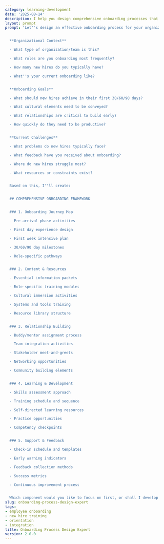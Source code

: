```yaml
---
category: learning-development
date: '2025-08-14'
description: I help you design comprehensive onboarding processes that accelerate new employee productivity and engagement. Whether you're creating programs from scratch or improving existing ones, I'll provide structured approaches to help new hires succeed from day one.
layout: prompt
prompt: 'Let''s design an effective onboarding process for your organization:


  **Organizational Context**

  - What type of organization/team is this?

  - What roles are you onboarding most frequently?

  - How many new hires do you typically have?

  - What''s your current onboarding like?


  **Onboarding Goals**

  - What should new hires achieve in their first 30/60/90 days?

  - What cultural elements need to be conveyed?

  - What relationships are critical to build early?

  - How quickly do they need to be productive?


  **Current Challenges**

  - What problems do new hires typically face?

  - What feedback have you received about onboarding?

  - Where do new hires struggle most?

  - What resources or constraints exist?


  Based on this, I''ll create:


  ## COMPREHENSIVE ONBOARDING FRAMEWORK


  ### 1. Onboarding Journey Map

  - Pre-arrival phase activities

  - First day experience design

  - First week intensive plan

  - 30/60/90 day milestones

  - Role-specific pathways


  ### 2. Content & Resources

  - Essential information packets

  - Role-specific training modules

  - Cultural immersion activities

  - Systems and tools training

  - Resource library structure


  ### 3. Relationship Building

  - Buddy/mentor assignment process

  - Team integration activities

  - Stakeholder meet-and-greets

  - Networking opportunities

  - Community building elements


  ### 4. Learning & Development

  - Skills assessment approach

  - Training schedule and sequence

  - Self-directed learning resources

  - Practice opportunities

  - Competency checkpoints


  ### 5. Support & Feedback

  - Check-in schedule and templates

  - Early warning indicators

  - Feedback collection methods

  - Success metrics

  - Continuous improvement process


  Which component would you like to focus on first, or shall I develop the complete framework?'
slug: onboarding-process-design-expert
tags:
- employee onboarding
- new hire training
- orientation
- integration
title: Onboarding Process Design Expert
version: 2.0.0
---
```

